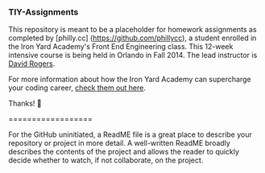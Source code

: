 ### TIY-Assignments

This repository is meant to be a placeholder for homework assignments as completed by [philly.cc] (https://github.com/phillycc), a student enrolled in the Iron Yard Academy's Front End Engineering class. This 12-week intensive course is being held in Orlando in Fall 2014. The lead instructor is [David Rogers](https://github.com/al_the_x).

For more information about how the Iron Yard Academy can supercharge your coding career, [check them out here](http://theironyard.com/). 

Thanks! :sparkling_heart:

==================

For the GitHub uninitiated, a ReadME file is a great place to describe your repository or project in more detail. A well-written ReadME broadly describes the contents of the project and allows the reader to quickly decide whether to watch, if not collaborate, on the project.   
